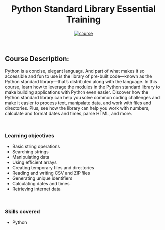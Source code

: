 <div align="center">

# Python Standard Library Essential Training

[![course][course-badge]][course-link]

</div>

<!-- badge info -->
[course-badge]:https://img.shields.io/badge/learning-Python-white?logo=Linkedin&labelColor=blue&style=for-the-badge
[course-link]:https://www.linkedin.com/learning/python-standard-library-essential-training "Python Standard Library Essential Training"

<br>

## Course Description:
Python is a concise, elegant language. And part of what makes it so accessible and fun to use is the library of pre-built code—known as the Python standard library—that’s distributed along with the language. In this course, learn how to leverage the modules in the Python standard library to make building applications with Python even easier. Discover how the Python standard library can help you solve common coding challenges and make it easier to process text, manipulate data, and work with files and directories. Plus, see how the library can help you work with numbers, calculate and format dates and times, parse HTML, and more.

<br>

### Learning objectives
- Basic string operations
- Searching strings
- Manipulating data
- Using efficient arrays
- Creating temporary files and directories
- Reading and writing CSV and ZIP files
- Generating unique identifiers
- Calculating dates and times
- Retrieving internet data

<br>

### Skills covered
- Python